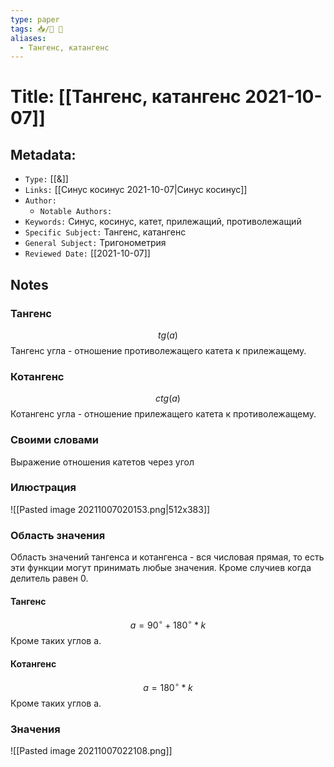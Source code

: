 ```yaml
---
type: paper
tags: 📥️/📜️ 🔢
aliases:
  - Тангенс, катангенс
---
```




# Title: **[[Тангенс, катангенс 2021-10-07]]**


## Metadata:

- `Type:` [[&]]
- `Links:` [[Синус косинус 2021-10-07|Синус косинус]]
- `Author:` 
	- `Notable Authors:` 
- `Keywords:` Синус, косинус, катет, прилежащий, противолежащий
- `Specific Subject:` Тангенс, катангенс
- `General Subject:` Тригонометрия
- `Reviewed Date:` [[2021-10-07]]


## Notes


### Тангенс  
$$tg(a)$$ 
Тангенс угла - отношение противолежащего катета к прилежащему.

### Котангенс
$$ctg(a)$$ 
Котангенс угла - отношение прилежащего катета к противолежащему.  

### Своими словами
Выражение отношения катетов через угол

### Илюстрация
![[Pasted image 20211007020153.png|512x383]]

### Область значения
Область значений тангенса и котангенса - вся числовая прямая, то есть эти функции могут принимать любые значения. Кроме случиев когда делитель равен 0. 
#### Тангенс
$$a = 90^\circ + 180^\circ * k$$
Кроме таких углов a.

#### Котангенс
$$a = 180^\circ * k$$
Кроме таких углов a.

### Значения
![[Pasted image 20211007022108.png]]
